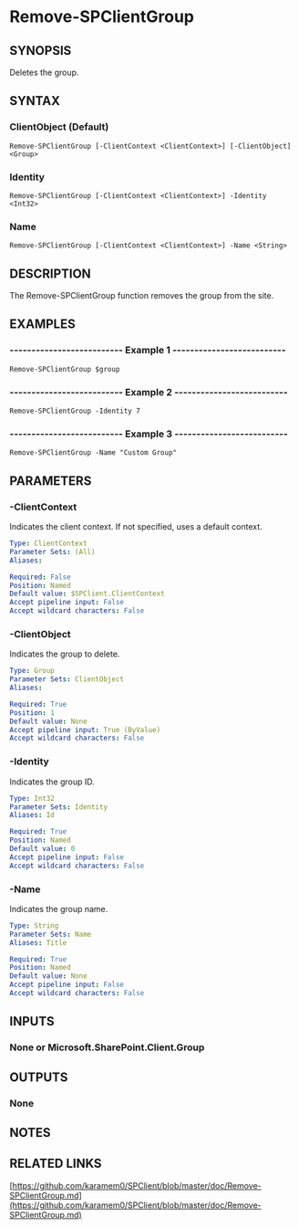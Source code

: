 # Remove-SPClientGroup

## SYNOPSIS
Deletes the group.

## SYNTAX

### ClientObject (Default)
```
Remove-SPClientGroup [-ClientContext <ClientContext>] [-ClientObject] <Group>
```

### Identity
```
Remove-SPClientGroup [-ClientContext <ClientContext>] -Identity <Int32>
```

### Name
```
Remove-SPClientGroup [-ClientContext <ClientContext>] -Name <String>
```

## DESCRIPTION
The Remove-SPClientGroup function removes the group from the site.

## EXAMPLES

### -------------------------- Example 1 --------------------------
```
Remove-SPClientGroup $group
```

### -------------------------- Example 2 --------------------------
```
Remove-SPClientGroup -Identity 7
```

### -------------------------- Example 3 --------------------------
```
Remove-SPClientGroup -Name "Custom Group"
```

## PARAMETERS

### -ClientContext
Indicates the client context.
If not specified, uses a default context.

```yaml
Type: ClientContext
Parameter Sets: (All)
Aliases: 

Required: False
Position: Named
Default value: $SPClient.ClientContext
Accept pipeline input: False
Accept wildcard characters: False
```

### -ClientObject
Indicates the group to delete.

```yaml
Type: Group
Parameter Sets: ClientObject
Aliases: 

Required: True
Position: 1
Default value: None
Accept pipeline input: True (ByValue)
Accept wildcard characters: False
```

### -Identity
Indicates the group ID.

```yaml
Type: Int32
Parameter Sets: Identity
Aliases: Id

Required: True
Position: Named
Default value: 0
Accept pipeline input: False
Accept wildcard characters: False
```

### -Name
Indicates the group name.

```yaml
Type: String
Parameter Sets: Name
Aliases: Title

Required: True
Position: Named
Default value: None
Accept pipeline input: False
Accept wildcard characters: False
```

## INPUTS

### None or Microsoft.SharePoint.Client.Group

## OUTPUTS

### None

## NOTES

## RELATED LINKS

[https://github.com/karamem0/SPClient/blob/master/doc/Remove-SPClientGroup.md](https://github.com/karamem0/SPClient/blob/master/doc/Remove-SPClientGroup.md)

